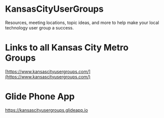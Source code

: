 # KansasCityUserGroups
Resources, meeting locations, topic ideas, and more to help make your local technology user group a success.

# Links to all Kansas City Metro Groups
[https://www.kansascityusergroups.com/](https://www.kansascityusergroups.com/)

# Glide Phone App
https://kansascityusergroups.glideapp.io
